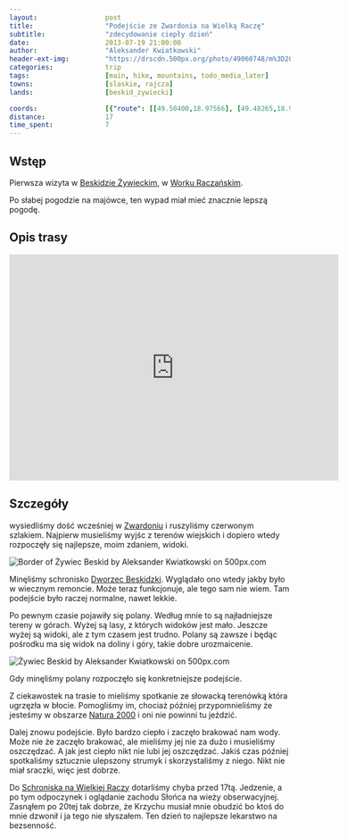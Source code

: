 ```yaml
---
layout:                 post
title:                  "Podejście ze Zwardonia na Wielką Raczę"
subtitle:               "zdecydowanie ciepły dzień"
date:                   2013-07-19 21:00:00
author:                 "Aleksander Kwiatkowski"
header-ext-img:         "https://drscdn.500px.org/photo/49060748/m%3D2048/16f60768c8815f6fdec6cdc226da8192"
categories:             trip
tags:                   [main, hike, mountains, todo_media_later]
towns:                  [slaskie, rajcza]
lands:                  [beskid_zywiecki]

coords:                 [{"route": [[49.50400,18.97566], [49.48265,18.96133], [49.47696,18.97069], [49.45509,18.96142], [49.45102,18.97515], [49.43361,18.99206], [49.42814,18.99377], [49.41206,18.96905]], "type": "hike"}, {"route": [[49.50701,19.10090], [49.50088,19.08279], [49.49012,19.07438], [49.49090,19.05353], [49.51844,19.02924], [49.52262,19.00349], [49.50440,18.97645]], "type": "train"}]
distance:               17
time_spent:             7
---
```


[wiki-worek]:                   https://pl.wikipedia.org/wiki/Grupa_Wielkiej_Raczy
[wiki-beskid-zywiecki]:         https://pl.wikipedia.org/wiki/Beskid_%C5%BBywiecki
[wiki-zwardon]:                 https://pl.wikipedia.org/wiki/Zwardo%C5%84
[wiki-zwardon-schron]:          https://pl.wikipedia.org/wiki/Schronisko_PTTK_w_Zwardoniu
[wiki-natura]:                  https://pl.wikipedia.org/wiki/Natura_2000
[wiki-schron-racza]:            https://pl.wikipedia.org/wiki/Schronisko_PTTK_na_Wielkiej_Raczy

Wstęp
-----

Pierwsza wizyta w [Beskidzie Żywieckim][wiki-beskid-zywiecki], w [Worku Raczańskim][wiki-worek].

Po słabej pogodzie na majówce, ten wypad miał mieć znacznie lepszą pogodę.

Opis trasy
----------

<iframe height='405' width='590' frameborder='0' allowtransparency='true' scrolling='no' src='https://www.strava.com/activities/167090796/embed/8572319f4b87e285df898c7566288d51c287386c'></iframe>

Szczegóły
---------

wysiedliśmy dość wcześniej w [Zwardoniu][wiki-zwardon] i ruszyliśmy czerwonym szlakiem. Najpierw musieliśmy
wyjśc z terenów wiejskich i dopiero wtedy rozpoczęły się najlepsze, moim zdaniem, widoki.

<div class='pixels-photo'>
  <p>
    <img src='https://drscdn.500px.org/photo/41464166/m%3D900/f7a9972714231f715b88d0e94e4c3f99' alt='Border of Żywiec Beskid by Aleksander Kwiatkowski on 500px.com'>
  </p>
  <a href='https://500px.com/photo/41464166/border-of-%C5%BBywiec-beskid-by-aleksander-kwiatkowski' alt='Border of Żywiec Beskid by Aleksander Kwiatkowski on 500px.com'></a>
</div>
<script type='text/javascript' src='https://500px.com/embed.js'></script>

Minęliśmy schronisko [Dworzec Beskidzki][wiki-zwardon-schron]. Wyglądało ono wtedy jakby było w wiecznym remoncie.
Może teraz funkcjonuje, ale tego sam nie wiem. Tam podejście było raczej normalne, nawet lekkie.

Po pewnym czasie pojawiły się polany. Według mnie to są najładniejsze tereny w górach. Wyżej są lasy, z których widoków
jest mało. Jeszcze wyżej są widoki, ale z tym czasem jest trudno. Polany są zawsze i będąc pośrodku ma się
widok na doliny i góry, takie dobre urozmaicenie.

<div class='pixels-photo'>
  <p>
    <img src='https://drscdn.500px.org/photo/45044290/m%3D900/edbeff071cdf906854ca13f5b9516bd7' alt='Żywiec Beskid by Aleksander Kwiatkowski on 500px.com'>
  </p>
  <a href='https://500px.com/photo/45044290/%C5%BBywiec-beskid-by-aleksander-kwiatkowski' alt='Żywiec Beskid by Aleksander Kwiatkowski on 500px.com'></a>
</div>
<script type='text/javascript' src='https://500px.com/embed.js'></script>

Gdy minęliśmy polany rozpoczęło się konkretniejsze podejście.

Z ciekawostek na trasie to mieliśmy spotkanie ze
słowacką terenówką która ugrzęzła w błocie. Pomogliśmy im, chociaż później przypomnieliśmy że jesteśmy
w obszarze [Natura 2000][wiki-natura] i oni nie powinni tu jeździć.

Dalej znowu podejście. Było bardzo ciepło i zaczęło brakować nam wody. Może nie że zaczęło brakować, ale mieliśmy jej
nie za dużo i musieliśmy oszczędzać.
A jak jest ciepło nikt nie lubi jej oszczędzać. Jakiś czas później spotkaliśmy sztucznie ulepszony strumyk i
skorzystaliśmy z niego. Nikt nie miał sraczki, więc jest dobrze.

Do [Schroniska na Wielkiej Raczy][wiki-schron-racza] dotarliśmy chyba przed 17tą. Jedzenie, a po tym odpoczynek
i oglądanie zachodu Słońca na wieży obserwacyjnej. Zasnąłem po 20tej tak dobrze, że Krzychu musiał mnie obudzić
bo ktoś do mnie dzwonił i ja tego nie słyszałem. Ten dzień to najlepsze lekarstwo na bezsenność.
